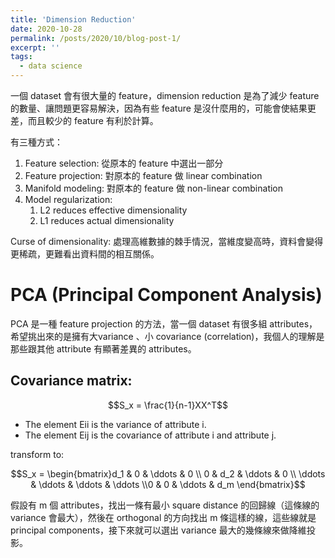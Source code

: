 ```yaml
---
title: 'Dimension Reduction'
date: 2020-10-28
permalink: /posts/2020/10/blog-post-1/
excerpt: ''
tags:
  - data science
---
```


一個 dataset 會有很大量的 feature，dimension reduction 是為了減少 feature 的數量、讓問題更容易解決，因為有些 feature 是沒什麼用的，可能會使結果更差，而且較少的 feature 有利於計算。

有三種方式：

1. Feature selection: 從原本的 feature 中選出一部分
2. Feature projection: 對原本的 feature 做 linear combination
3. Manifold modeling: 對原本的 feature 做 non-linear combination
4. Model regularization:
    1. L2 reduces effective dimensionality
    2. L1 reduces actual dimensionality

Curse of dimensionality: 處理高維數據的棘手情況，當維度變高時，資料會變得更稀疏，更難看出資料間的相互關係。

# PCA (Principal Component Analysis)

PCA 是一種 feature projection 的方法，當一個 dataset 有很多組 attributes，希望挑出來的是擁有大variance 、小 covariance (correlation)，我個人的理解是那些跟其他 attribute 有顯著差異的 attributes。

## Covariance matrix:

$$S_x = \frac{1}{n-1}XX^T$$

- The element Eii is the variance of attribute i.
- The element Eij is the covariance of attribute i and attribute j.

transform to:

$$S_x = \begin{bmatrix}d_1 & 0 & \ddots & 0 \\ 0 & d_2 & \ddots & 0 \\ \ddots & \ddots & \ddots & \ddots \\0 & 0 & \ddots & d_m \end{bmatrix}$$

假設有 m 個 attributes，找出一條有最小 square distance 的回歸線（這條線的 variance 會最大），然後在 orthogonal 的方向找出 m 條這樣的線，這些線就是 principal components，接下來就可以選出 variance 最大的幾條線來做降維投影。